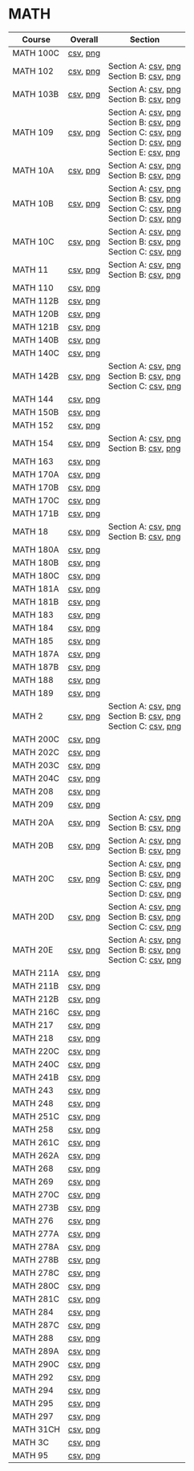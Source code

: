 # MATH

| Course | Overall | Section |
| ------ | ------- | ------- |
| MATH 100C | [csv](https://github.com/UCSD-Historical-Enrollment-Data/2024Spring/blob/main/overall/MATH%20100C.csv), [png](https://raw.githubusercontent.com/UCSD-Historical-Enrollment-Data/2024Spring/main/plot_overall/MATH%20100C.png) |  |
| MATH 102 | [csv](https://github.com/UCSD-Historical-Enrollment-Data/2024Spring/blob/main/overall/MATH%20102.csv), [png](https://raw.githubusercontent.com/UCSD-Historical-Enrollment-Data/2024Spring/main/plot_overall/MATH%20102.png) | Section A: [csv](https://github.com/UCSD-Historical-Enrollment-Data/2024Spring/blob/main/section/MATH%20102_A.csv), [png](https://raw.githubusercontent.com/UCSD-Historical-Enrollment-Data/2024Spring/main/plot_section/MATH%20102_A.png)<br>Section B: [csv](https://github.com/UCSD-Historical-Enrollment-Data/2024Spring/blob/main/section/MATH%20102_B.csv), [png](https://raw.githubusercontent.com/UCSD-Historical-Enrollment-Data/2024Spring/main/plot_section/MATH%20102_B.png) |
| MATH 103B | [csv](https://github.com/UCSD-Historical-Enrollment-Data/2024Spring/blob/main/overall/MATH%20103B.csv), [png](https://raw.githubusercontent.com/UCSD-Historical-Enrollment-Data/2024Spring/main/plot_overall/MATH%20103B.png) | Section A: [csv](https://github.com/UCSD-Historical-Enrollment-Data/2024Spring/blob/main/section/MATH%20103B_A.csv), [png](https://raw.githubusercontent.com/UCSD-Historical-Enrollment-Data/2024Spring/main/plot_section/MATH%20103B_A.png)<br>Section B: [csv](https://github.com/UCSD-Historical-Enrollment-Data/2024Spring/blob/main/section/MATH%20103B_B.csv), [png](https://raw.githubusercontent.com/UCSD-Historical-Enrollment-Data/2024Spring/main/plot_section/MATH%20103B_B.png) |
| MATH 109 | [csv](https://github.com/UCSD-Historical-Enrollment-Data/2024Spring/blob/main/overall/MATH%20109.csv), [png](https://raw.githubusercontent.com/UCSD-Historical-Enrollment-Data/2024Spring/main/plot_overall/MATH%20109.png) | Section A: [csv](https://github.com/UCSD-Historical-Enrollment-Data/2024Spring/blob/main/section/MATH%20109_A.csv), [png](https://raw.githubusercontent.com/UCSD-Historical-Enrollment-Data/2024Spring/main/plot_section/MATH%20109_A.png)<br>Section B: [csv](https://github.com/UCSD-Historical-Enrollment-Data/2024Spring/blob/main/section/MATH%20109_B.csv), [png](https://raw.githubusercontent.com/UCSD-Historical-Enrollment-Data/2024Spring/main/plot_section/MATH%20109_B.png)<br>Section C: [csv](https://github.com/UCSD-Historical-Enrollment-Data/2024Spring/blob/main/section/MATH%20109_C.csv), [png](https://raw.githubusercontent.com/UCSD-Historical-Enrollment-Data/2024Spring/main/plot_section/MATH%20109_C.png)<br>Section D: [csv](https://github.com/UCSD-Historical-Enrollment-Data/2024Spring/blob/main/section/MATH%20109_D.csv), [png](https://raw.githubusercontent.com/UCSD-Historical-Enrollment-Data/2024Spring/main/plot_section/MATH%20109_D.png)<br>Section E: [csv](https://github.com/UCSD-Historical-Enrollment-Data/2024Spring/blob/main/section/MATH%20109_E.csv), [png](https://raw.githubusercontent.com/UCSD-Historical-Enrollment-Data/2024Spring/main/plot_section/MATH%20109_E.png) |
| MATH 10A | [csv](https://github.com/UCSD-Historical-Enrollment-Data/2024Spring/blob/main/overall/MATH%2010A.csv), [png](https://raw.githubusercontent.com/UCSD-Historical-Enrollment-Data/2024Spring/main/plot_overall/MATH%2010A.png) | Section A: [csv](https://github.com/UCSD-Historical-Enrollment-Data/2024Spring/blob/main/section/MATH%2010A_A.csv), [png](https://raw.githubusercontent.com/UCSD-Historical-Enrollment-Data/2024Spring/main/plot_section/MATH%2010A_A.png)<br>Section B: [csv](https://github.com/UCSD-Historical-Enrollment-Data/2024Spring/blob/main/section/MATH%2010A_B.csv), [png](https://raw.githubusercontent.com/UCSD-Historical-Enrollment-Data/2024Spring/main/plot_section/MATH%2010A_B.png) |
| MATH 10B | [csv](https://github.com/UCSD-Historical-Enrollment-Data/2024Spring/blob/main/overall/MATH%2010B.csv), [png](https://raw.githubusercontent.com/UCSD-Historical-Enrollment-Data/2024Spring/main/plot_overall/MATH%2010B.png) | Section A: [csv](https://github.com/UCSD-Historical-Enrollment-Data/2024Spring/blob/main/section/MATH%2010B_A.csv), [png](https://raw.githubusercontent.com/UCSD-Historical-Enrollment-Data/2024Spring/main/plot_section/MATH%2010B_A.png)<br>Section B: [csv](https://github.com/UCSD-Historical-Enrollment-Data/2024Spring/blob/main/section/MATH%2010B_B.csv), [png](https://raw.githubusercontent.com/UCSD-Historical-Enrollment-Data/2024Spring/main/plot_section/MATH%2010B_B.png)<br>Section C: [csv](https://github.com/UCSD-Historical-Enrollment-Data/2024Spring/blob/main/section/MATH%2010B_C.csv), [png](https://raw.githubusercontent.com/UCSD-Historical-Enrollment-Data/2024Spring/main/plot_section/MATH%2010B_C.png)<br>Section D: [csv](https://github.com/UCSD-Historical-Enrollment-Data/2024Spring/blob/main/section/MATH%2010B_D.csv), [png](https://raw.githubusercontent.com/UCSD-Historical-Enrollment-Data/2024Spring/main/plot_section/MATH%2010B_D.png) |
| MATH 10C | [csv](https://github.com/UCSD-Historical-Enrollment-Data/2024Spring/blob/main/overall/MATH%2010C.csv), [png](https://raw.githubusercontent.com/UCSD-Historical-Enrollment-Data/2024Spring/main/plot_overall/MATH%2010C.png) | Section A: [csv](https://github.com/UCSD-Historical-Enrollment-Data/2024Spring/blob/main/section/MATH%2010C_A.csv), [png](https://raw.githubusercontent.com/UCSD-Historical-Enrollment-Data/2024Spring/main/plot_section/MATH%2010C_A.png)<br>Section B: [csv](https://github.com/UCSD-Historical-Enrollment-Data/2024Spring/blob/main/section/MATH%2010C_B.csv), [png](https://raw.githubusercontent.com/UCSD-Historical-Enrollment-Data/2024Spring/main/plot_section/MATH%2010C_B.png)<br>Section C: [csv](https://github.com/UCSD-Historical-Enrollment-Data/2024Spring/blob/main/section/MATH%2010C_C.csv), [png](https://raw.githubusercontent.com/UCSD-Historical-Enrollment-Data/2024Spring/main/plot_section/MATH%2010C_C.png) |
| MATH 11 | [csv](https://github.com/UCSD-Historical-Enrollment-Data/2024Spring/blob/main/overall/MATH%2011.csv), [png](https://raw.githubusercontent.com/UCSD-Historical-Enrollment-Data/2024Spring/main/plot_overall/MATH%2011.png) | Section A: [csv](https://github.com/UCSD-Historical-Enrollment-Data/2024Spring/blob/main/section/MATH%2011_A.csv), [png](https://raw.githubusercontent.com/UCSD-Historical-Enrollment-Data/2024Spring/main/plot_section/MATH%2011_A.png)<br>Section B: [csv](https://github.com/UCSD-Historical-Enrollment-Data/2024Spring/blob/main/section/MATH%2011_B.csv), [png](https://raw.githubusercontent.com/UCSD-Historical-Enrollment-Data/2024Spring/main/plot_section/MATH%2011_B.png) |
| MATH 110 | [csv](https://github.com/UCSD-Historical-Enrollment-Data/2024Spring/blob/main/overall/MATH%20110.csv), [png](https://raw.githubusercontent.com/UCSD-Historical-Enrollment-Data/2024Spring/main/plot_overall/MATH%20110.png) |  |
| MATH 112B | [csv](https://github.com/UCSD-Historical-Enrollment-Data/2024Spring/blob/main/overall/MATH%20112B.csv), [png](https://raw.githubusercontent.com/UCSD-Historical-Enrollment-Data/2024Spring/main/plot_overall/MATH%20112B.png) |  |
| MATH 120B | [csv](https://github.com/UCSD-Historical-Enrollment-Data/2024Spring/blob/main/overall/MATH%20120B.csv), [png](https://raw.githubusercontent.com/UCSD-Historical-Enrollment-Data/2024Spring/main/plot_overall/MATH%20120B.png) |  |
| MATH 121B | [csv](https://github.com/UCSD-Historical-Enrollment-Data/2024Spring/blob/main/overall/MATH%20121B.csv), [png](https://raw.githubusercontent.com/UCSD-Historical-Enrollment-Data/2024Spring/main/plot_overall/MATH%20121B.png) |  |
| MATH 140B | [csv](https://github.com/UCSD-Historical-Enrollment-Data/2024Spring/blob/main/overall/MATH%20140B.csv), [png](https://raw.githubusercontent.com/UCSD-Historical-Enrollment-Data/2024Spring/main/plot_overall/MATH%20140B.png) |  |
| MATH 140C | [csv](https://github.com/UCSD-Historical-Enrollment-Data/2024Spring/blob/main/overall/MATH%20140C.csv), [png](https://raw.githubusercontent.com/UCSD-Historical-Enrollment-Data/2024Spring/main/plot_overall/MATH%20140C.png) |  |
| MATH 142B | [csv](https://github.com/UCSD-Historical-Enrollment-Data/2024Spring/blob/main/overall/MATH%20142B.csv), [png](https://raw.githubusercontent.com/UCSD-Historical-Enrollment-Data/2024Spring/main/plot_overall/MATH%20142B.png) | Section A: [csv](https://github.com/UCSD-Historical-Enrollment-Data/2024Spring/blob/main/section/MATH%20142B_A.csv), [png](https://raw.githubusercontent.com/UCSD-Historical-Enrollment-Data/2024Spring/main/plot_section/MATH%20142B_A.png)<br>Section B: [csv](https://github.com/UCSD-Historical-Enrollment-Data/2024Spring/blob/main/section/MATH%20142B_B.csv), [png](https://raw.githubusercontent.com/UCSD-Historical-Enrollment-Data/2024Spring/main/plot_section/MATH%20142B_B.png)<br>Section C: [csv](https://github.com/UCSD-Historical-Enrollment-Data/2024Spring/blob/main/section/MATH%20142B_C.csv), [png](https://raw.githubusercontent.com/UCSD-Historical-Enrollment-Data/2024Spring/main/plot_section/MATH%20142B_C.png) |
| MATH 144 | [csv](https://github.com/UCSD-Historical-Enrollment-Data/2024Spring/blob/main/overall/MATH%20144.csv), [png](https://raw.githubusercontent.com/UCSD-Historical-Enrollment-Data/2024Spring/main/plot_overall/MATH%20144.png) |  |
| MATH 150B | [csv](https://github.com/UCSD-Historical-Enrollment-Data/2024Spring/blob/main/overall/MATH%20150B.csv), [png](https://raw.githubusercontent.com/UCSD-Historical-Enrollment-Data/2024Spring/main/plot_overall/MATH%20150B.png) |  |
| MATH 152 | [csv](https://github.com/UCSD-Historical-Enrollment-Data/2024Spring/blob/main/overall/MATH%20152.csv), [png](https://raw.githubusercontent.com/UCSD-Historical-Enrollment-Data/2024Spring/main/plot_overall/MATH%20152.png) |  |
| MATH 154 | [csv](https://github.com/UCSD-Historical-Enrollment-Data/2024Spring/blob/main/overall/MATH%20154.csv), [png](https://raw.githubusercontent.com/UCSD-Historical-Enrollment-Data/2024Spring/main/plot_overall/MATH%20154.png) | Section A: [csv](https://github.com/UCSD-Historical-Enrollment-Data/2024Spring/blob/main/section/MATH%20154_A.csv), [png](https://raw.githubusercontent.com/UCSD-Historical-Enrollment-Data/2024Spring/main/plot_section/MATH%20154_A.png)<br>Section B: [csv](https://github.com/UCSD-Historical-Enrollment-Data/2024Spring/blob/main/section/MATH%20154_B.csv), [png](https://raw.githubusercontent.com/UCSD-Historical-Enrollment-Data/2024Spring/main/plot_section/MATH%20154_B.png) |
| MATH 163 | [csv](https://github.com/UCSD-Historical-Enrollment-Data/2024Spring/blob/main/overall/MATH%20163.csv), [png](https://raw.githubusercontent.com/UCSD-Historical-Enrollment-Data/2024Spring/main/plot_overall/MATH%20163.png) |  |
| MATH 170A | [csv](https://github.com/UCSD-Historical-Enrollment-Data/2024Spring/blob/main/overall/MATH%20170A.csv), [png](https://raw.githubusercontent.com/UCSD-Historical-Enrollment-Data/2024Spring/main/plot_overall/MATH%20170A.png) |  |
| MATH 170B | [csv](https://github.com/UCSD-Historical-Enrollment-Data/2024Spring/blob/main/overall/MATH%20170B.csv), [png](https://raw.githubusercontent.com/UCSD-Historical-Enrollment-Data/2024Spring/main/plot_overall/MATH%20170B.png) |  |
| MATH 170C | [csv](https://github.com/UCSD-Historical-Enrollment-Data/2024Spring/blob/main/overall/MATH%20170C.csv), [png](https://raw.githubusercontent.com/UCSD-Historical-Enrollment-Data/2024Spring/main/plot_overall/MATH%20170C.png) |  |
| MATH 171B | [csv](https://github.com/UCSD-Historical-Enrollment-Data/2024Spring/blob/main/overall/MATH%20171B.csv), [png](https://raw.githubusercontent.com/UCSD-Historical-Enrollment-Data/2024Spring/main/plot_overall/MATH%20171B.png) |  |
| MATH 18 | [csv](https://github.com/UCSD-Historical-Enrollment-Data/2024Spring/blob/main/overall/MATH%2018.csv), [png](https://raw.githubusercontent.com/UCSD-Historical-Enrollment-Data/2024Spring/main/plot_overall/MATH%2018.png) | Section A: [csv](https://github.com/UCSD-Historical-Enrollment-Data/2024Spring/blob/main/section/MATH%2018_A.csv), [png](https://raw.githubusercontent.com/UCSD-Historical-Enrollment-Data/2024Spring/main/plot_section/MATH%2018_A.png)<br>Section B: [csv](https://github.com/UCSD-Historical-Enrollment-Data/2024Spring/blob/main/section/MATH%2018_B.csv), [png](https://raw.githubusercontent.com/UCSD-Historical-Enrollment-Data/2024Spring/main/plot_section/MATH%2018_B.png) |
| MATH 180A | [csv](https://github.com/UCSD-Historical-Enrollment-Data/2024Spring/blob/main/overall/MATH%20180A.csv), [png](https://raw.githubusercontent.com/UCSD-Historical-Enrollment-Data/2024Spring/main/plot_overall/MATH%20180A.png) |  |
| MATH 180B | [csv](https://github.com/UCSD-Historical-Enrollment-Data/2024Spring/blob/main/overall/MATH%20180B.csv), [png](https://raw.githubusercontent.com/UCSD-Historical-Enrollment-Data/2024Spring/main/plot_overall/MATH%20180B.png) |  |
| MATH 180C | [csv](https://github.com/UCSD-Historical-Enrollment-Data/2024Spring/blob/main/overall/MATH%20180C.csv), [png](https://raw.githubusercontent.com/UCSD-Historical-Enrollment-Data/2024Spring/main/plot_overall/MATH%20180C.png) |  |
| MATH 181A | [csv](https://github.com/UCSD-Historical-Enrollment-Data/2024Spring/blob/main/overall/MATH%20181A.csv), [png](https://raw.githubusercontent.com/UCSD-Historical-Enrollment-Data/2024Spring/main/plot_overall/MATH%20181A.png) |  |
| MATH 181B | [csv](https://github.com/UCSD-Historical-Enrollment-Data/2024Spring/blob/main/overall/MATH%20181B.csv), [png](https://raw.githubusercontent.com/UCSD-Historical-Enrollment-Data/2024Spring/main/plot_overall/MATH%20181B.png) |  |
| MATH 183 | [csv](https://github.com/UCSD-Historical-Enrollment-Data/2024Spring/blob/main/overall/MATH%20183.csv), [png](https://raw.githubusercontent.com/UCSD-Historical-Enrollment-Data/2024Spring/main/plot_overall/MATH%20183.png) |  |
| MATH 184 | [csv](https://github.com/UCSD-Historical-Enrollment-Data/2024Spring/blob/main/overall/MATH%20184.csv), [png](https://raw.githubusercontent.com/UCSD-Historical-Enrollment-Data/2024Spring/main/plot_overall/MATH%20184.png) |  |
| MATH 185 | [csv](https://github.com/UCSD-Historical-Enrollment-Data/2024Spring/blob/main/overall/MATH%20185.csv), [png](https://raw.githubusercontent.com/UCSD-Historical-Enrollment-Data/2024Spring/main/plot_overall/MATH%20185.png) |  |
| MATH 187A | [csv](https://github.com/UCSD-Historical-Enrollment-Data/2024Spring/blob/main/overall/MATH%20187A.csv), [png](https://raw.githubusercontent.com/UCSD-Historical-Enrollment-Data/2024Spring/main/plot_overall/MATH%20187A.png) |  |
| MATH 187B | [csv](https://github.com/UCSD-Historical-Enrollment-Data/2024Spring/blob/main/overall/MATH%20187B.csv), [png](https://raw.githubusercontent.com/UCSD-Historical-Enrollment-Data/2024Spring/main/plot_overall/MATH%20187B.png) |  |
| MATH 188 | [csv](https://github.com/UCSD-Historical-Enrollment-Data/2024Spring/blob/main/overall/MATH%20188.csv), [png](https://raw.githubusercontent.com/UCSD-Historical-Enrollment-Data/2024Spring/main/plot_overall/MATH%20188.png) |  |
| MATH 189 | [csv](https://github.com/UCSD-Historical-Enrollment-Data/2024Spring/blob/main/overall/MATH%20189.csv), [png](https://raw.githubusercontent.com/UCSD-Historical-Enrollment-Data/2024Spring/main/plot_overall/MATH%20189.png) |  |
| MATH 2 | [csv](https://github.com/UCSD-Historical-Enrollment-Data/2024Spring/blob/main/overall/MATH%202.csv), [png](https://raw.githubusercontent.com/UCSD-Historical-Enrollment-Data/2024Spring/main/plot_overall/MATH%202.png) | Section A: [csv](https://github.com/UCSD-Historical-Enrollment-Data/2024Spring/blob/main/section/MATH%202_A.csv), [png](https://raw.githubusercontent.com/UCSD-Historical-Enrollment-Data/2024Spring/main/plot_section/MATH%202_A.png)<br>Section B: [csv](https://github.com/UCSD-Historical-Enrollment-Data/2024Spring/blob/main/section/MATH%202_B.csv), [png](https://raw.githubusercontent.com/UCSD-Historical-Enrollment-Data/2024Spring/main/plot_section/MATH%202_B.png)<br>Section C: [csv](https://github.com/UCSD-Historical-Enrollment-Data/2024Spring/blob/main/section/MATH%202_C.csv), [png](https://raw.githubusercontent.com/UCSD-Historical-Enrollment-Data/2024Spring/main/plot_section/MATH%202_C.png) |
| MATH 200C | [csv](https://github.com/UCSD-Historical-Enrollment-Data/2024Spring/blob/main/overall/MATH%20200C.csv), [png](https://raw.githubusercontent.com/UCSD-Historical-Enrollment-Data/2024Spring/main/plot_overall/MATH%20200C.png) |  |
| MATH 202C | [csv](https://github.com/UCSD-Historical-Enrollment-Data/2024Spring/blob/main/overall/MATH%20202C.csv), [png](https://raw.githubusercontent.com/UCSD-Historical-Enrollment-Data/2024Spring/main/plot_overall/MATH%20202C.png) |  |
| MATH 203C | [csv](https://github.com/UCSD-Historical-Enrollment-Data/2024Spring/blob/main/overall/MATH%20203C.csv), [png](https://raw.githubusercontent.com/UCSD-Historical-Enrollment-Data/2024Spring/main/plot_overall/MATH%20203C.png) |  |
| MATH 204C | [csv](https://github.com/UCSD-Historical-Enrollment-Data/2024Spring/blob/main/overall/MATH%20204C.csv), [png](https://raw.githubusercontent.com/UCSD-Historical-Enrollment-Data/2024Spring/main/plot_overall/MATH%20204C.png) |  |
| MATH 208 | [csv](https://github.com/UCSD-Historical-Enrollment-Data/2024Spring/blob/main/overall/MATH%20208.csv), [png](https://raw.githubusercontent.com/UCSD-Historical-Enrollment-Data/2024Spring/main/plot_overall/MATH%20208.png) |  |
| MATH 209 | [csv](https://github.com/UCSD-Historical-Enrollment-Data/2024Spring/blob/main/overall/MATH%20209.csv), [png](https://raw.githubusercontent.com/UCSD-Historical-Enrollment-Data/2024Spring/main/plot_overall/MATH%20209.png) |  |
| MATH 20A | [csv](https://github.com/UCSD-Historical-Enrollment-Data/2024Spring/blob/main/overall/MATH%2020A.csv), [png](https://raw.githubusercontent.com/UCSD-Historical-Enrollment-Data/2024Spring/main/plot_overall/MATH%2020A.png) | Section A: [csv](https://github.com/UCSD-Historical-Enrollment-Data/2024Spring/blob/main/section/MATH%2020A_A.csv), [png](https://raw.githubusercontent.com/UCSD-Historical-Enrollment-Data/2024Spring/main/plot_section/MATH%2020A_A.png)<br>Section B: [csv](https://github.com/UCSD-Historical-Enrollment-Data/2024Spring/blob/main/section/MATH%2020A_B.csv), [png](https://raw.githubusercontent.com/UCSD-Historical-Enrollment-Data/2024Spring/main/plot_section/MATH%2020A_B.png) |
| MATH 20B | [csv](https://github.com/UCSD-Historical-Enrollment-Data/2024Spring/blob/main/overall/MATH%2020B.csv), [png](https://raw.githubusercontent.com/UCSD-Historical-Enrollment-Data/2024Spring/main/plot_overall/MATH%2020B.png) | Section A: [csv](https://github.com/UCSD-Historical-Enrollment-Data/2024Spring/blob/main/section/MATH%2020B_A.csv), [png](https://raw.githubusercontent.com/UCSD-Historical-Enrollment-Data/2024Spring/main/plot_section/MATH%2020B_A.png)<br>Section B: [csv](https://github.com/UCSD-Historical-Enrollment-Data/2024Spring/blob/main/section/MATH%2020B_B.csv), [png](https://raw.githubusercontent.com/UCSD-Historical-Enrollment-Data/2024Spring/main/plot_section/MATH%2020B_B.png) |
| MATH 20C | [csv](https://github.com/UCSD-Historical-Enrollment-Data/2024Spring/blob/main/overall/MATH%2020C.csv), [png](https://raw.githubusercontent.com/UCSD-Historical-Enrollment-Data/2024Spring/main/plot_overall/MATH%2020C.png) | Section A: [csv](https://github.com/UCSD-Historical-Enrollment-Data/2024Spring/blob/main/section/MATH%2020C_A.csv), [png](https://raw.githubusercontent.com/UCSD-Historical-Enrollment-Data/2024Spring/main/plot_section/MATH%2020C_A.png)<br>Section B: [csv](https://github.com/UCSD-Historical-Enrollment-Data/2024Spring/blob/main/section/MATH%2020C_B.csv), [png](https://raw.githubusercontent.com/UCSD-Historical-Enrollment-Data/2024Spring/main/plot_section/MATH%2020C_B.png)<br>Section C: [csv](https://github.com/UCSD-Historical-Enrollment-Data/2024Spring/blob/main/section/MATH%2020C_C.csv), [png](https://raw.githubusercontent.com/UCSD-Historical-Enrollment-Data/2024Spring/main/plot_section/MATH%2020C_C.png)<br>Section D: [csv](https://github.com/UCSD-Historical-Enrollment-Data/2024Spring/blob/main/section/MATH%2020C_D.csv), [png](https://raw.githubusercontent.com/UCSD-Historical-Enrollment-Data/2024Spring/main/plot_section/MATH%2020C_D.png) |
| MATH 20D | [csv](https://github.com/UCSD-Historical-Enrollment-Data/2024Spring/blob/main/overall/MATH%2020D.csv), [png](https://raw.githubusercontent.com/UCSD-Historical-Enrollment-Data/2024Spring/main/plot_overall/MATH%2020D.png) | Section A: [csv](https://github.com/UCSD-Historical-Enrollment-Data/2024Spring/blob/main/section/MATH%2020D_A.csv), [png](https://raw.githubusercontent.com/UCSD-Historical-Enrollment-Data/2024Spring/main/plot_section/MATH%2020D_A.png)<br>Section B: [csv](https://github.com/UCSD-Historical-Enrollment-Data/2024Spring/blob/main/section/MATH%2020D_B.csv), [png](https://raw.githubusercontent.com/UCSD-Historical-Enrollment-Data/2024Spring/main/plot_section/MATH%2020D_B.png)<br>Section C: [csv](https://github.com/UCSD-Historical-Enrollment-Data/2024Spring/blob/main/section/MATH%2020D_C.csv), [png](https://raw.githubusercontent.com/UCSD-Historical-Enrollment-Data/2024Spring/main/plot_section/MATH%2020D_C.png) |
| MATH 20E | [csv](https://github.com/UCSD-Historical-Enrollment-Data/2024Spring/blob/main/overall/MATH%2020E.csv), [png](https://raw.githubusercontent.com/UCSD-Historical-Enrollment-Data/2024Spring/main/plot_overall/MATH%2020E.png) | Section A: [csv](https://github.com/UCSD-Historical-Enrollment-Data/2024Spring/blob/main/section/MATH%2020E_A.csv), [png](https://raw.githubusercontent.com/UCSD-Historical-Enrollment-Data/2024Spring/main/plot_section/MATH%2020E_A.png)<br>Section B: [csv](https://github.com/UCSD-Historical-Enrollment-Data/2024Spring/blob/main/section/MATH%2020E_B.csv), [png](https://raw.githubusercontent.com/UCSD-Historical-Enrollment-Data/2024Spring/main/plot_section/MATH%2020E_B.png)<br>Section C: [csv](https://github.com/UCSD-Historical-Enrollment-Data/2024Spring/blob/main/section/MATH%2020E_C.csv), [png](https://raw.githubusercontent.com/UCSD-Historical-Enrollment-Data/2024Spring/main/plot_section/MATH%2020E_C.png) |
| MATH 211A | [csv](https://github.com/UCSD-Historical-Enrollment-Data/2024Spring/blob/main/overall/MATH%20211A.csv), [png](https://raw.githubusercontent.com/UCSD-Historical-Enrollment-Data/2024Spring/main/plot_overall/MATH%20211A.png) |  |
| MATH 211B | [csv](https://github.com/UCSD-Historical-Enrollment-Data/2024Spring/blob/main/overall/MATH%20211B.csv), [png](https://raw.githubusercontent.com/UCSD-Historical-Enrollment-Data/2024Spring/main/plot_overall/MATH%20211B.png) |  |
| MATH 212B | [csv](https://github.com/UCSD-Historical-Enrollment-Data/2024Spring/blob/main/overall/MATH%20212B.csv), [png](https://raw.githubusercontent.com/UCSD-Historical-Enrollment-Data/2024Spring/main/plot_overall/MATH%20212B.png) |  |
| MATH 216C | [csv](https://github.com/UCSD-Historical-Enrollment-Data/2024Spring/blob/main/overall/MATH%20216C.csv), [png](https://raw.githubusercontent.com/UCSD-Historical-Enrollment-Data/2024Spring/main/plot_overall/MATH%20216C.png) |  |
| MATH 217 | [csv](https://github.com/UCSD-Historical-Enrollment-Data/2024Spring/blob/main/overall/MATH%20217.csv), [png](https://raw.githubusercontent.com/UCSD-Historical-Enrollment-Data/2024Spring/main/plot_overall/MATH%20217.png) |  |
| MATH 218 | [csv](https://github.com/UCSD-Historical-Enrollment-Data/2024Spring/blob/main/overall/MATH%20218.csv), [png](https://raw.githubusercontent.com/UCSD-Historical-Enrollment-Data/2024Spring/main/plot_overall/MATH%20218.png) |  |
| MATH 220C | [csv](https://github.com/UCSD-Historical-Enrollment-Data/2024Spring/blob/main/overall/MATH%20220C.csv), [png](https://raw.githubusercontent.com/UCSD-Historical-Enrollment-Data/2024Spring/main/plot_overall/MATH%20220C.png) |  |
| MATH 240C | [csv](https://github.com/UCSD-Historical-Enrollment-Data/2024Spring/blob/main/overall/MATH%20240C.csv), [png](https://raw.githubusercontent.com/UCSD-Historical-Enrollment-Data/2024Spring/main/plot_overall/MATH%20240C.png) |  |
| MATH 241B | [csv](https://github.com/UCSD-Historical-Enrollment-Data/2024Spring/blob/main/overall/MATH%20241B.csv), [png](https://raw.githubusercontent.com/UCSD-Historical-Enrollment-Data/2024Spring/main/plot_overall/MATH%20241B.png) |  |
| MATH 243 | [csv](https://github.com/UCSD-Historical-Enrollment-Data/2024Spring/blob/main/overall/MATH%20243.csv), [png](https://raw.githubusercontent.com/UCSD-Historical-Enrollment-Data/2024Spring/main/plot_overall/MATH%20243.png) |  |
| MATH 248 | [csv](https://github.com/UCSD-Historical-Enrollment-Data/2024Spring/blob/main/overall/MATH%20248.csv), [png](https://raw.githubusercontent.com/UCSD-Historical-Enrollment-Data/2024Spring/main/plot_overall/MATH%20248.png) |  |
| MATH 251C | [csv](https://github.com/UCSD-Historical-Enrollment-Data/2024Spring/blob/main/overall/MATH%20251C.csv), [png](https://raw.githubusercontent.com/UCSD-Historical-Enrollment-Data/2024Spring/main/plot_overall/MATH%20251C.png) |  |
| MATH 258 | [csv](https://github.com/UCSD-Historical-Enrollment-Data/2024Spring/blob/main/overall/MATH%20258.csv), [png](https://raw.githubusercontent.com/UCSD-Historical-Enrollment-Data/2024Spring/main/plot_overall/MATH%20258.png) |  |
| MATH 261C | [csv](https://github.com/UCSD-Historical-Enrollment-Data/2024Spring/blob/main/overall/MATH%20261C.csv), [png](https://raw.githubusercontent.com/UCSD-Historical-Enrollment-Data/2024Spring/main/plot_overall/MATH%20261C.png) |  |
| MATH 262A | [csv](https://github.com/UCSD-Historical-Enrollment-Data/2024Spring/blob/main/overall/MATH%20262A.csv), [png](https://raw.githubusercontent.com/UCSD-Historical-Enrollment-Data/2024Spring/main/plot_overall/MATH%20262A.png) |  |
| MATH 268 | [csv](https://github.com/UCSD-Historical-Enrollment-Data/2024Spring/blob/main/overall/MATH%20268.csv), [png](https://raw.githubusercontent.com/UCSD-Historical-Enrollment-Data/2024Spring/main/plot_overall/MATH%20268.png) |  |
| MATH 269 | [csv](https://github.com/UCSD-Historical-Enrollment-Data/2024Spring/blob/main/overall/MATH%20269.csv), [png](https://raw.githubusercontent.com/UCSD-Historical-Enrollment-Data/2024Spring/main/plot_overall/MATH%20269.png) |  |
| MATH 270C | [csv](https://github.com/UCSD-Historical-Enrollment-Data/2024Spring/blob/main/overall/MATH%20270C.csv), [png](https://raw.githubusercontent.com/UCSD-Historical-Enrollment-Data/2024Spring/main/plot_overall/MATH%20270C.png) |  |
| MATH 273B | [csv](https://github.com/UCSD-Historical-Enrollment-Data/2024Spring/blob/main/overall/MATH%20273B.csv), [png](https://raw.githubusercontent.com/UCSD-Historical-Enrollment-Data/2024Spring/main/plot_overall/MATH%20273B.png) |  |
| MATH 276 | [csv](https://github.com/UCSD-Historical-Enrollment-Data/2024Spring/blob/main/overall/MATH%20276.csv), [png](https://raw.githubusercontent.com/UCSD-Historical-Enrollment-Data/2024Spring/main/plot_overall/MATH%20276.png) |  |
| MATH 277A | [csv](https://github.com/UCSD-Historical-Enrollment-Data/2024Spring/blob/main/overall/MATH%20277A.csv), [png](https://raw.githubusercontent.com/UCSD-Historical-Enrollment-Data/2024Spring/main/plot_overall/MATH%20277A.png) |  |
| MATH 278A | [csv](https://github.com/UCSD-Historical-Enrollment-Data/2024Spring/blob/main/overall/MATH%20278A.csv), [png](https://raw.githubusercontent.com/UCSD-Historical-Enrollment-Data/2024Spring/main/plot_overall/MATH%20278A.png) |  |
| MATH 278B | [csv](https://github.com/UCSD-Historical-Enrollment-Data/2024Spring/blob/main/overall/MATH%20278B.csv), [png](https://raw.githubusercontent.com/UCSD-Historical-Enrollment-Data/2024Spring/main/plot_overall/MATH%20278B.png) |  |
| MATH 278C | [csv](https://github.com/UCSD-Historical-Enrollment-Data/2024Spring/blob/main/overall/MATH%20278C.csv), [png](https://raw.githubusercontent.com/UCSD-Historical-Enrollment-Data/2024Spring/main/plot_overall/MATH%20278C.png) |  |
| MATH 280C | [csv](https://github.com/UCSD-Historical-Enrollment-Data/2024Spring/blob/main/overall/MATH%20280C.csv), [png](https://raw.githubusercontent.com/UCSD-Historical-Enrollment-Data/2024Spring/main/plot_overall/MATH%20280C.png) |  |
| MATH 281C | [csv](https://github.com/UCSD-Historical-Enrollment-Data/2024Spring/blob/main/overall/MATH%20281C.csv), [png](https://raw.githubusercontent.com/UCSD-Historical-Enrollment-Data/2024Spring/main/plot_overall/MATH%20281C.png) |  |
| MATH 284 | [csv](https://github.com/UCSD-Historical-Enrollment-Data/2024Spring/blob/main/overall/MATH%20284.csv), [png](https://raw.githubusercontent.com/UCSD-Historical-Enrollment-Data/2024Spring/main/plot_overall/MATH%20284.png) |  |
| MATH 287C | [csv](https://github.com/UCSD-Historical-Enrollment-Data/2024Spring/blob/main/overall/MATH%20287C.csv), [png](https://raw.githubusercontent.com/UCSD-Historical-Enrollment-Data/2024Spring/main/plot_overall/MATH%20287C.png) |  |
| MATH 288 | [csv](https://github.com/UCSD-Historical-Enrollment-Data/2024Spring/blob/main/overall/MATH%20288.csv), [png](https://raw.githubusercontent.com/UCSD-Historical-Enrollment-Data/2024Spring/main/plot_overall/MATH%20288.png) |  |
| MATH 289A | [csv](https://github.com/UCSD-Historical-Enrollment-Data/2024Spring/blob/main/overall/MATH%20289A.csv), [png](https://raw.githubusercontent.com/UCSD-Historical-Enrollment-Data/2024Spring/main/plot_overall/MATH%20289A.png) |  |
| MATH 290C | [csv](https://github.com/UCSD-Historical-Enrollment-Data/2024Spring/blob/main/overall/MATH%20290C.csv), [png](https://raw.githubusercontent.com/UCSD-Historical-Enrollment-Data/2024Spring/main/plot_overall/MATH%20290C.png) |  |
| MATH 292 | [csv](https://github.com/UCSD-Historical-Enrollment-Data/2024Spring/blob/main/overall/MATH%20292.csv), [png](https://raw.githubusercontent.com/UCSD-Historical-Enrollment-Data/2024Spring/main/plot_overall/MATH%20292.png) |  |
| MATH 294 | [csv](https://github.com/UCSD-Historical-Enrollment-Data/2024Spring/blob/main/overall/MATH%20294.csv), [png](https://raw.githubusercontent.com/UCSD-Historical-Enrollment-Data/2024Spring/main/plot_overall/MATH%20294.png) |  |
| MATH 295 | [csv](https://github.com/UCSD-Historical-Enrollment-Data/2024Spring/blob/main/overall/MATH%20295.csv), [png](https://raw.githubusercontent.com/UCSD-Historical-Enrollment-Data/2024Spring/main/plot_overall/MATH%20295.png) |  |
| MATH 297 | [csv](https://github.com/UCSD-Historical-Enrollment-Data/2024Spring/blob/main/overall/MATH%20297.csv), [png](https://raw.githubusercontent.com/UCSD-Historical-Enrollment-Data/2024Spring/main/plot_overall/MATH%20297.png) |  |
| MATH 31CH | [csv](https://github.com/UCSD-Historical-Enrollment-Data/2024Spring/blob/main/overall/MATH%2031CH.csv), [png](https://raw.githubusercontent.com/UCSD-Historical-Enrollment-Data/2024Spring/main/plot_overall/MATH%2031CH.png) |  |
| MATH 3C | [csv](https://github.com/UCSD-Historical-Enrollment-Data/2024Spring/blob/main/overall/MATH%203C.csv), [png](https://raw.githubusercontent.com/UCSD-Historical-Enrollment-Data/2024Spring/main/plot_overall/MATH%203C.png) |  |
| MATH 95 | [csv](https://github.com/UCSD-Historical-Enrollment-Data/2024Spring/blob/main/overall/MATH%2095.csv), [png](https://raw.githubusercontent.com/UCSD-Historical-Enrollment-Data/2024Spring/main/plot_overall/MATH%2095.png) |  |
